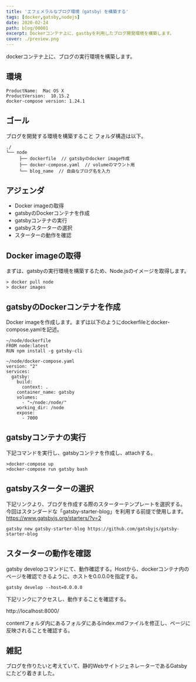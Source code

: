 ```yaml
---
title: 'エフェメラルなブログ環境（gatsby）を構築する'
tags: [docker,gatsby,nodejs]
date: 2020-02-24
path: blog/00001
excerpt: Dockerコンテナ上に、gastbyを利用したブログ開発環境を構築します。
cover: ./preview.png
---
```

dockerコンテナ上に、ブログの実行環境を構築します。

## 環境
```
ProductName:  Mac OS X  
ProductVersion:  10.15.2  
docker-compose version: 1.24.1  
```

## ゴール
ブログを開発する環境を構築すること
フォルダ構造は以下。  
```
./  
└── node  
     ├── dockerfile  // gatsbyのdocker image作成
     ├── docker-compose.yaml  // volumeのマウント用
     └── blog_name  // 自由なブログ名を入力
```

## アジェンダ
* Docker imageの取得
* gatsbyのDockerコンテナを作成
* gatsbyコンテナの実行
* gatsbyスターターの選択
* スターターの動作を確認

## Docker imageの取得
まずは、gatsbyの実行環境を構築するため、Node.jsのイメージを取得します。
```
> docker pull node
> docker images
```

## gatsbyのDockerコンテナを作成
Docker imageを作成します。まずは以下のようにdockerfileとdocker-compose.yamlを記述。
```
~/node/dockerfile 
FROM node:latest
RUN npm install -g gatsby-cli
```

```
~/node/docker-compose.yaml  
version: "2"
services:
  gatsby:
    build:
      context: .
    container_name: gatsby
    volumes:
      - "~/node:/node/"
    working_dir: /node
    expose: 
      - 7000
```

## gatsbyコンテナの実行
下記コマンドを実行し、gatsbyコンテナを作成し、attachする。
```
>docker-compose up
>docker-compose run gatsby bash  
```

## gatsbyスターターの選択
下記リンクより、ブログを作成する際のスターターテンプレートを選択する。  
今回はスタンダードな「gatsby-starter-blog」を利用する前提で使用します。  
https://www.gatsbyjs.org/starters/?v=2

```
gatsby new gatsby-starter-blog https://github.com/gatsbyjs/gatsby-starter-blog
```

## スターターの動作を確認
gatsby developコマンドにて、動作確認する。Hostから、dockerコンテナ内のページを確認できるように、ホストを0.0.0.0を指定する。
```
gatsby develop --host=0.0.0.0
```
下記リンクにアクセスし、動作することを確認する。  

http://localhost:8000/  

contentフォルダ内にあるフォルダにあるindex.mdファイルを修正し、ページに反映されることを確認する。

## 雑記
ブログを作りたいと考えていて、静的WebサイトジェネレーターであるGatsbyにたどり着きました。  
